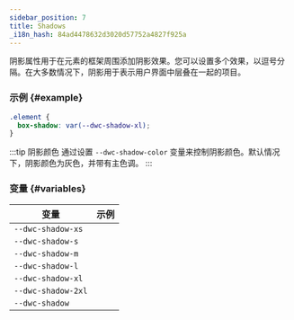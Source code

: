 ```yaml
---
sidebar_position: 7
title: Shadows
_i18n_hash: 84ad4478632d3020d57752a4827f925a
---
```

阴影属性用于在元素的框架周围添加阴影效果。您可以设置多个效果，以逗号分隔。在大多数情况下，阴影用于表示用户界面中层叠在一起的项目。

<Head>
  <style>{`
  table {
    width: 100%;
    display: table;
  }
  `}</style>
</Head>

### 示例 {#example}

```css
.element {
  box-shadow: var(--dwc-shadow-xl);
}
```

:::tip 阴影颜色
通过设置 `--dwc-shadow-color` 变量来控制阴影颜色。默认情况下，阴影颜色为灰色，并带有主色调。
:::

### 变量 {#variables}

| **变量**           | **示例**                                  |
|--------------------|------------------------------------------|
| `--dwc-shadow-xs`  | <ShadowBox shadow="--dwc-shadow-xs" />  |
| `--dwc-shadow-s`   | <ShadowBox shadow="--dwc-shadow-s" />   |
| `--dwc-shadow-m`   | <ShadowBox shadow="--dwc-shadow-m" />   |
| `--dwc-shadow-l`   | <ShadowBox shadow="--dwc-shadow-l" />   |
| `--dwc-shadow-xl`  | <ShadowBox shadow="--dwc-shadow-xl" />  |
| `--dwc-shadow-2xl` | <ShadowBox shadow="--dwc-shadow-2xl" /> |
| `--dwc-shadow`     | <ShadowBox shadow="--dwc-shadow" />     |
